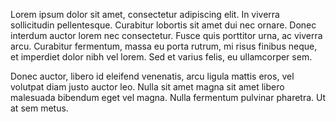 Lorem ipsum dolor sit amet, consectetur adipiscing elit. In viverra sollicitudin pellentesque. Curabitur lobortis sit amet dui nec ornare. Donec interdum auctor lorem nec consectetur. Fusce quis porttitor urna, ac viverra arcu. Curabitur fermentum, massa eu porta rutrum, mi risus finibus neque, et imperdiet dolor nibh vel lorem. Sed et varius felis, eu ullamcorper sem.

Donec auctor, libero id eleifend venenatis, arcu ligula mattis eros, vel volutpat diam justo auctor leo. Nulla sit amet magna sit amet libero malesuada bibendum eget vel magna. Nulla fermentum pulvinar pharetra. Ut at sem metus.
